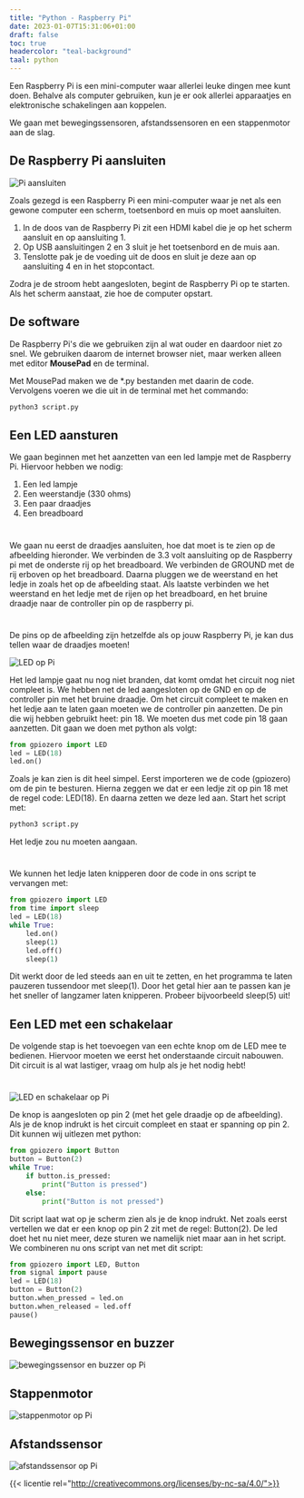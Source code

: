 ```yaml
---
title: "Python - Raspberry Pi"
date: 2023-01-07T15:31:06+01:00
draft: false
toc: true
headercolor: "teal-background"
taal: python
---
```


Een Raspberry Pi is een mini-computer waar allerlei leuke dingen mee kunt doen. Behalve als computer gebruiken,
kun je er ook allerlei apparaatjes en elektronische schakelingen aan koppelen.

We gaan met bewegingssensoren, afstandssensoren en een stappenmotor aan de slag. 

<!--more-->

## De Raspberry Pi aansluiten

![Pi aansluiten](pi%20aansluiten.png)

Zoals gezegd is een Raspberry Pi een mini-computer waar je net als een gewone computer een scherm, toetsenbord en muis
op moet aansluiten.

1. In de doos van de Raspberry Pi zit een HDMI kabel die je op het scherm aansluit en op aansluiting 1.
2. Op USB aansluitingen 2 en 3 sluit je het toetsenbord en de muis aan.
3. Tenslotte pak je de voeding uit de doos en sluit je deze aan op aansluiting 4 en in het stopcontact.

Zodra je de stroom hebt aangesloten, begint de Raspberry Pi op te starten. Als het scherm aanstaat, zie hoe de
computer opstart.

## De software

De Raspberry Pi's die we gebruiken zijn al wat ouder en daardoor niet zo snel. We gebruiken daarom de internet
browser niet, maar werken alleen met editor **MousePad** en de terminal.

Met MousePad maken we de *.py bestanden met daarin de code.
Vervolgens voeren we die uit in de terminal met het commando:

```bash
python3 script.py
```

## Een LED aansturen
We gaan beginnen met het aanzetten van een led lampje met de Raspberry Pi. Hiervoor hebben we nodig:

1. Een led lampje
2. Een weerstandje (330 ohms)
3. Een paar draadjes
4. Een breadboard

#

We gaan nu eerst de draadjes aansluiten, hoe dat moet is te zien op de afbeelding hieronder. We verbinden de 3.3 volt aansluiting op de Raspberry pi met de onderste rij op het breadboard. We verbinden de GROUND met de rij erboven op het breadboard. Daarna pluggen we de weerstand en het ledje in zoals het op de afbeelding staat. Als laatste verbinden we het weerstand en het ledje met de rijen op het breadboard, en het bruine draadje naar de controller pin op de raspberry pi. 
#
De pins op de afbeelding zijn hetzelfde als op jouw Raspberry Pi, je kan dus tellen waar de draadjes moeten!

![LED op Pi](LED%20on%20Pi_bb.png)

Het led lampje gaat nu nog niet branden, dat komt omdat het circuit nog niet compleet is. We hebben net de led aangesloten op de GND en op de controller pin met het bruine draadje. Om het circuit compleet te maken en het ledje aan te laten gaan moeten we de controller pin aanzetten. De pin die wij hebben gebruikt heet: pin 18. We moeten dus met code pin 18 gaan aanzetten. Dit gaan we doen met python als volgt:

```python
from gpiozero import LED
led = LED(18)
led.on()
```

Zoals je kan zien is dit heel simpel. Eerst importeren we de code (gpiozero) om de pin te besturen. Hierna zeggen we dat er een ledje zit op pin 18 met de regel code: LED(18). En daarna zetten we deze led aan. Start het script met: 

```bash
python3 script.py
```

Het ledje zou nu moeten aangaan.
#
#
We kunnen het ledje laten knipperen door de code in ons script te vervangen met:

```python
from gpiozero import LED
from time import sleep
led = LED(18)
while True:
    led.on()
    sleep(1)
    led.off()
    sleep(1)
```

Dit werkt door de led steeds aan en uit te zetten, en het programma te laten pauzeren tussendoor met sleep(1). Door het getal hier aan te passen kan je het sneller of langzamer laten knipperen. Probeer bijvoorbeeld sleep(5) uit!
## Een LED met een schakelaar
De volgende stap is het toevoegen van een echte knop om de LED mee te bedienen. Hiervoor moeten we eerst het onderstaande circuit nabouwen. Dit circuit is al wat lastiger, vraag om hulp als je het nodig hebt!
#
![LED en schakelaar op Pi](LED%20and%20switch%20on%20Pi_bb.png)

De knop is aangesloten op pin 2 (met het gele draadje op de afbeelding). Als je de knop indrukt is het circuit compleet en staat er spanning op pin 2. Dit kunnen wij uitlezen met python:

```python
from gpiozero import Button
button = Button(2)
while True: 
    if button.is_pressed: 
        print("Button is pressed") 
    else:
        print("Button is not pressed")
```

Dit script laat wat op je scherm zien als je de knop indrukt. Net zoals eerst vertellen we dat er een knop op pin 2 zit met de regel: Button(2). 
De led doet het nu niet meer, deze sturen we namelijk niet maar aan in het script. We combineren nu ons script van net met dit script:

```python
from gpiozero import LED, Button
from signal import pause
led = LED(18)
button = Button(2)
button.when_pressed = led.on
button.when_released = led.off
pause()
```

## Bewegingssensor en buzzer


![bewegingssensor en buzzer op Pi](Motion%20and%20buzzer%20on%20Pi_bb.png)

## Stappenmotor

![stappenmotor op Pi](stepper%20motor%20on%20Pi_bb.png)

## Afstandssensor

![afstandssensor op Pi](distance%20sensor%20on%20pi_bb.png)


{{< licentie rel="http://creativecommons.org/licenses/by-nc-sa/4.0/">}}
